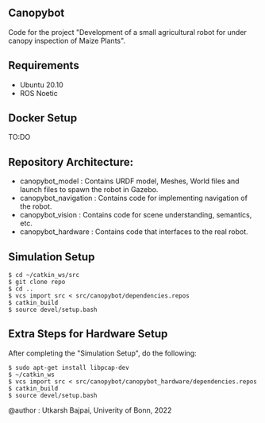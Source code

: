 ## Canopybot 
Code for the project "Development of a small agricultural robot for under canopy inspection of Maize Plants". 

## Requirements
- Ubuntu 20.10
- ROS Noetic

## Docker Setup
TO:DO

## Repository Architecture: 

 - canopybot_model : Contains URDF model, Meshes, World files and launch files to spawn the robot in Gazebo.
 - canopybot_navigation : Contains code for implementing navigation of the robot. 
 - canopybot_vision : Contains code for scene understanding, semantics, etc.
 - canopybot_hardware : Contains code that interfaces to the real robot.
 

## Simulation Setup

```
$ cd ~/catkin_ws/src 
$ git clone repo
$ cd ..
$ vcs import src < src/canopybot/dependencies.repos
$ catkin_build
$ source devel/setup.bash
```

## Extra Steps for Hardware Setup

After completing the "Simulation Setup", do the following:

```
$ sudo apt-get install libpcap-dev
$ ~/catkin_ws
$ vcs import src < src/canopybot/canopybot_hardware/dependencies.repos
$ catkin_build
$ source devel/setup.bash
```

 @author : Utkarsh Bajpai, Univerity of Bonn, 2022 
